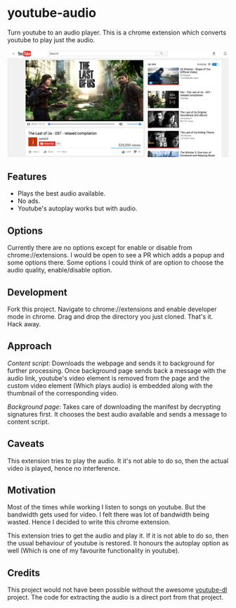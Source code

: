 # youtube-audio
Turn youtube to an audio player. This is a chrome extension which converts youtube to play just the audio.


![youtube-audio-screenshot](https://github.com/Dineshs91/youtube-audio/blob/master/youtube-audio-screenshot.png)


## Features
- Plays the best audio available.
- No ads.
- Youtube's autoplay works but with audio.

## Options
Currently there are no options except for enable or disable from chrome://extensions. I would be open to see a PR which adds a
popup and some options there. Some options I could think of are option to choose the audio quality, enable/disable option.

## Development
Fork this project. Navigate to chrome://extensions and enable developer mode in chrome. Drag and drop the directory you just 
cloned. That's it. Hack away.

## Approach

_Content script_:
Downloads the webpage and sends it to background for further processing. Once background page sends back a message with the
audio link, youtube's video element is removed from the page and the custom video element (Which plays audio) is embedded
along with the thumbnail of the corresponding video.

_Background page_:
Takes care of downloading the manifest by decrypting signatures first. It chooses the best audio available and sends a message
to content script.

## Caveats
This extension tries to play the audio. It it's not able to do so, then the actual video is played, hence no interference. 

## Motivation
Most of the times while working I listen to songs on youtube. But the bandwidth gets used for video.
I felt there was lot of bandwidth being wasted. Hence I decided to write this chrome extension.

This extension tries to get the audio and play it. If it is not able to do so, then the usual behaviour of youtube is 
restored. It honours the autoplay option as well (Which is one of my favourite functionality in youtube).

## Credits
This project would not have been possible without the awesome [youtube-dl](https://github.com/rg3/youtube-dl) project.
The code for extracting the audio is a direct port from that project.
